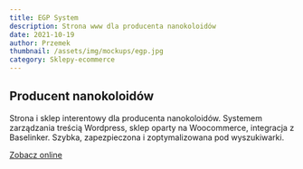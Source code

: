 ```yaml
---
title: EGP System
description: Strona www dla producenta nanokoloidów
date: 2021-10-19
author: Przemek
thumbnail: /assets/img/mockups/egp.jpg
category: Sklepy-ecommerce
---
```

## Producent nanokoloidów

Strona i sklep interentowy dla producenta nanokoloidów. Systemem zarządzania treścią Wordpress, sklep oparty na Woocommerce, integracja z Baselinker. Szybka, zapezpieczona i zoptymalizowana pod wyszukiwarki.

<a href="https://egp-system.com/" title="Zobacz online" target="_blank" class="button" rel="nofollow">Zobacz online</a>